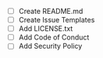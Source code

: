 - [ ] Create README.md
- [ ] Create Issue Templates
- [ ] Add LICENSE.txt
- [ ] Add Code of Conduct
- [ ] Add Security Policy 
